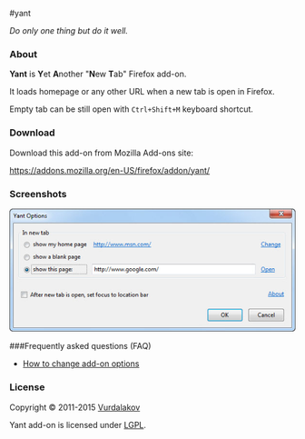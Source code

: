 #yant

*Do only one thing but do it well.*

### About

**Yant** is <b>Y</b>et <b>A</b>nother "<b>N</b>ew <b>T</b>ab" Firefox add-on.

It loads homepage or any other URL when a new tab is open in Firefox.

Empty tab can be still open with ```Ctrl+Shift+M``` keyboard shortcut.

### Download

Download this add-on from Mozilla Add-ons site:

https://addons.mozilla.org/en-US/firefox/addon/yant/

### Screenshots

![yant screenshot](https://raw.githubusercontent.com/vurdalakov/yant/master/img/screenshot1.jpg)

###Frequently asked questions (FAQ)

* [How to change add-on options](https://github.com/vurdalakov/yant/wiki/FAQ:-How-to-change-add-on-options)

### License

Copyright © 2011-2015 [Vurdalakov](http://www.vurdalakov.net)

Yant add-on is licensed under [LGPL](http://www.gnu.org/licenses/lgpl.html).
